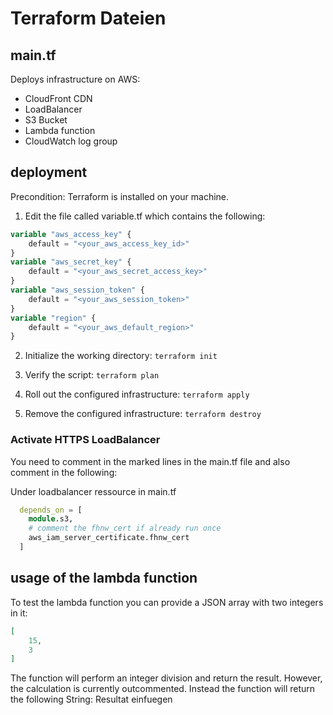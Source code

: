 # Terraform Dateien
## main.tf
Deploys infrastructure on AWS:
* CloudFront CDN
* LoadBalancer
* S3 Bucket
* Lambda function
* CloudWatch log group


## deployment
Precondition: Terraform is installed on your machine.

1. Edit the file called variable.tf which contains the following:

```terraform
variable "aws_access_key" {
    default = "<your_aws_access_key_id>"
}
variable "aws_secret_key" {
    default = "<your_aws_secret_access_key>"
}
variable "aws_session_token" {
    default = "<your_aws_session_token>"
}
variable "region" {
    default = "<your_aws_default_region>"
}
```

2. Initialize the working directory:
`terraform init`

3. Verify the script:
`terraform plan`

4. Roll out the configured infrastructure:
`terraform apply`

5. Remove the configured infrastructure:
`terraform destroy`

### Activate HTTPS LoadBalancer
You need to comment in the marked lines in the main.tf file and also comment in the following:

Under loadbalancer ressource in main.tf
````terraform
  depends_on = [
    module.s3,
    # comment the fhnw_cert if already run once
    aws_iam_server_certificate.fhnw_cert
  ]
````

## usage of the lambda function
To test the lambda function you can provide a JSON array with two integers in it:
```JSON
[
    15,
    3
]
```
The function will perform an integer division and return the result.
However, the calculation is currently outcommented.
Instead the function will return the following String: Resultat einfuegen
